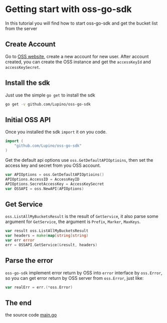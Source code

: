 # Getting start with oss-go-sdk

In this tutorial you will find how to start oss-go-sdk and get the bucket list from the server

## Create Account

Go to [OSS website](http://www.aliyun.com/product/oss/?lang=en), create a new account for new user.
After account created, you can create the OSS instance and get the `accessKeyId` and `accessKeySecret`.

## Install the sdk

Just use the simple `go get` to install the sdk

```bash
go get -v github.com/Lupino/oss-go-sdk
```

## Initial OSS API

Once you installed the sdk `import` it on you code.

```go
import (
    "github.com/Lupino/oss-go-sdk"
)
```

Get the default api options use `oss.GetDefaultAPIOptioins`,
then set the access key and secret from you OSS account.

```go
var APIOptions = oss.GetDefaultAPIOptioins()
APIOptions.AccessID = AccessKeyID
APIOptions.SecretAccessKey = AccessKeySecret
var OSSAPI = oss.NewAPI(APIOptions)
```

## Get Service

`oss.ListAllMyBucketsResult` is the result of `GetService`,
it also parse some argument for `GetService`,
the argument is `Prefix`, `Marker`, `MaxKeys`.

```go
var result oss.ListAllMyBucketsResult
var headers = make(map[string]string)
var err error
err = OSSAPI.GetService(&result, headers)
```

## Parse the error

`oss-go-sdk` implement error return by OSS into `error` interface by `oss.Error`,
so you can get error return by OSS server from `oss.Error`, just like:

```go
var realErr = err.(*oss.Error)
```

## The end

the source code [main.go](main.go)
